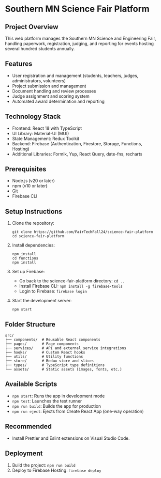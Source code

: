# Southern MN Science Fair Platform

## Project Overview

This web platform manages the Southern MN Science and Engineering Fair, handling paperwork, registration, judging, and reporting for events hosting several hundred students annually.

## Features

- User registration and management (students, teachers, judges, administrators, volunteers)
- Project submission and management
- Document handling and review processes
- Judge assignment and scoring system
- Automated award determination and reporting

## Technology Stack

- Frontend: React 18 with TypeScript
- UI Library: Material-UI (MUI)
- State Management: Redux Toolkit
- Backend: Firebase (Authentication, Firestore, Storage, Functions, Hosting)
- Additional Libraries: Formik, Yup, React Query, date-fns, recharts

## Prerequisites

- Node.js (v20 or later)
- npm (v10 or later)
- Git
- Firebase CLI

## Setup Instructions

1. Clone the repository:

   ```
   git clone https://github.com/FairTechFall24/science-fair-platform
   cd science-fair-platform
   ```

2. Install dependencies:

   ```
   npm install
   cd functions
   npm install
   ```

3. Set up Firebase:

   - Go back to the science-fair-platform directory: `cd ..`
   - Install Firebase CLI: `npm install -g firebase-tools`
   - Login to Firebase: `firebase login`

4. Start the development server:
   ```
   npm start
   ```

## Folder Structure

```
src/
├── components/  # Reusable React components
├── pages/       # Page components
├── services/    # API and external service integrations
├── hooks/       # Custom React hooks
├── utils/       # Utility functions
├── store/       # Redux store and slices
├── types/       # TypeScript type definitions
└── assets/      # Static assets (images, fonts, etc.)
```

## Available Scripts

- `npm start`: Runs the app in development mode
- `npm test`: Launches the test runner
- `npm run build`: Builds the app for production
- `npm run eject`: Ejects from Create React App (one-way operation)

## Recommended

- Install Prettier and Eslint extensions on Visual Studio Code.

## Deployment

1. Build the project: `npm run build`
2. Deploy to Firebase Hosting: `firebase deploy`
